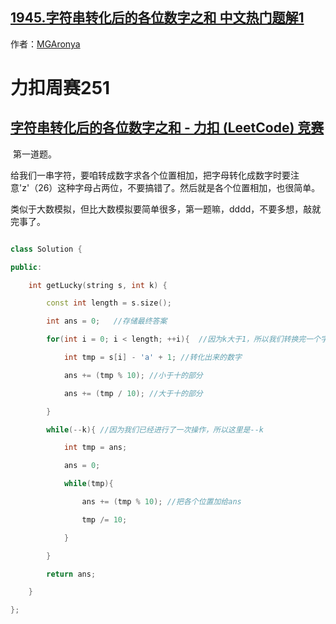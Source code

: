 ## [1945.字符串转化后的各位数字之和 中文热门题解1](https://leetcode.cn/problems/sum-of-digits-of-string-after-convert/solutions/100000/zi-fu-chuan-zhuan-hua-hou-de-ge-wei-shu-4c4cd)

作者：[MGAronya](https://leetcode.cn/u/MGAronya)
#  力扣周赛251

##  [字符串转化后的各位数字之和 - 力扣 (LeetCode) 竞赛 ](https://leetcode-cn.com/contest/weekly-contest-251/problems/sum-of-digits-of-string-after-convert/) 

​	第一道题。

​	给我们一串字符，要咱转成数字求各个位置相加，把字母转化成数字时要注意'z'（26）这种字母占两位，不要搞错了。然后就是各个位置相加，也很简单。

​	类似于大数模拟，但比大数模拟要简单很多，第一题嘛，dddd，不要多想，敲就完事了。

```c++
class Solution {
public:
    int getLucky(string s, int k) {
        const int length = s.size();
        int ans = 0;   //存储最终答案
        for(int i = 0; i < length; ++i){  //因为k大于1，所以我们转换完一个字母就直接加进去
            int tmp = s[i] - 'a' + 1; //转化出来的数字
            ans += (tmp % 10); //小于十的部分
            ans += (tmp / 10); //大于十的部分
        }
        while(--k){ //因为我们已经进行了一次操作，所以这里是--k
            int tmp = ans;
            ans = 0;
            while(tmp){
                ans += (tmp % 10); //把各个位置加给ans
                tmp /= 10;  
            }
        }
        return ans;
    }
};
```